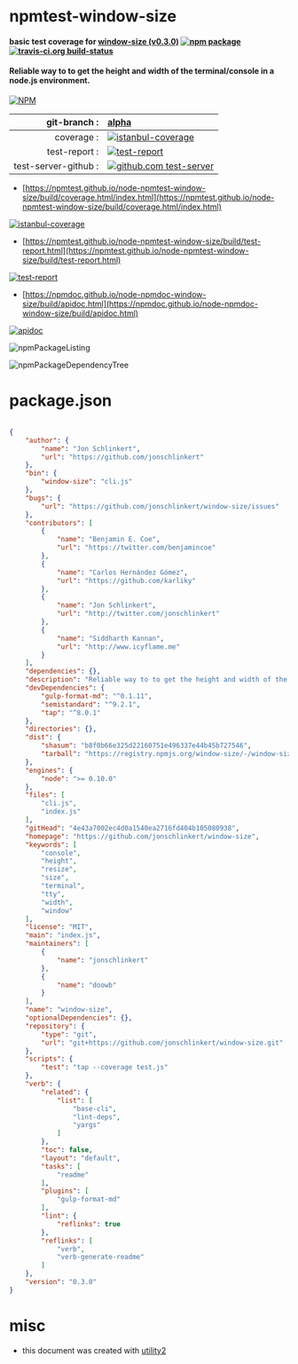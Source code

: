 # npmtest-window-size

#### basic test coverage for  [window-size (v0.3.0)](https://github.com/jonschlinkert/window-size)  [![npm package](https://img.shields.io/npm/v/npmtest-window-size.svg?style=flat-square)](https://www.npmjs.org/package/npmtest-window-size) [![travis-ci.org build-status](https://api.travis-ci.org/npmtest/node-npmtest-window-size.svg)](https://travis-ci.org/npmtest/node-npmtest-window-size)

#### Reliable way to to get the height and width of the terminal/console in a node.js environment.

[![NPM](https://nodei.co/npm/window-size.png?downloads=true&downloadRank=true&stars=true)](https://www.npmjs.com/package/window-size)

| git-branch : | [alpha](https://github.com/npmtest/node-npmtest-window-size/tree/alpha)|
|--:|:--|
| coverage : | [![istanbul-coverage](https://npmtest.github.io/node-npmtest-window-size/build/coverage.badge.svg)](https://npmtest.github.io/node-npmtest-window-size/build/coverage.html/index.html)|
| test-report : | [![test-report](https://npmtest.github.io/node-npmtest-window-size/build/test-report.badge.svg)](https://npmtest.github.io/node-npmtest-window-size/build/test-report.html)|
| test-server-github : | [![github.com test-server](https://npmtest.github.io/node-npmtest-window-size/GitHub-Mark-32px.png)](https://npmtest.github.io/node-npmtest-window-size/build/app/index.html) | | build-artifacts : | [![build-artifacts](https://npmtest.github.io/node-npmtest-window-size/glyphicons_144_folder_open.png)](https://github.com/npmtest/node-npmtest-window-size/tree/gh-pages/build)|

- [https://npmtest.github.io/node-npmtest-window-size/build/coverage.html/index.html](https://npmtest.github.io/node-npmtest-window-size/build/coverage.html/index.html)

[![istanbul-coverage](https://npmtest.github.io/node-npmtest-window-size/build/screenCapture.buildCi.browser.%252Ftmp%252Fbuild%252Fcoverage.lib.html.png)](https://npmtest.github.io/node-npmtest-window-size/build/coverage.html/index.html)

- [https://npmtest.github.io/node-npmtest-window-size/build/test-report.html](https://npmtest.github.io/node-npmtest-window-size/build/test-report.html)

[![test-report](https://npmtest.github.io/node-npmtest-window-size/build/screenCapture.buildCi.browser.%252Ftmp%252Fbuild%252Ftest-report.html.png)](https://npmtest.github.io/node-npmtest-window-size/build/test-report.html)

- [https://npmdoc.github.io/node-npmdoc-window-size/build/apidoc.html](https://npmdoc.github.io/node-npmdoc-window-size/build/apidoc.html)

[![apidoc](https://npmdoc.github.io/node-npmdoc-window-size/build/screenCapture.buildCi.browser.%252Ftmp%252Fbuild%252Fapidoc.html.png)](https://npmdoc.github.io/node-npmdoc-window-size/build/apidoc.html)

![npmPackageListing](https://npmtest.github.io/node-npmtest-window-size/build/screenCapture.npmPackageListing.svg)

![npmPackageDependencyTree](https://npmtest.github.io/node-npmtest-window-size/build/screenCapture.npmPackageDependencyTree.svg)



# package.json

```json

{
    "author": {
        "name": "Jon Schlinkert",
        "url": "https://github.com/jonschlinkert"
    },
    "bin": {
        "window-size": "cli.js"
    },
    "bugs": {
        "url": "https://github.com/jonschlinkert/window-size/issues"
    },
    "contributors": [
        {
            "name": "Benjamin E. Coe",
            "url": "https://twitter.com/benjamincoe"
        },
        {
            "name": "Carlos Hernández Gómez",
            "url": "https://github.com/karliky"
        },
        {
            "name": "Jon Schlinkert",
            "url": "http://twitter.com/jonschlinkert"
        },
        {
            "name": "Siddharth Kannan",
            "url": "http://www.icyflame.me"
        }
    ],
    "dependencies": {},
    "description": "Reliable way to to get the height and width of the terminal/console in a node.js environment.",
    "devDependencies": {
        "gulp-format-md": "^0.1.11",
        "semistandard": "^9.2.1",
        "tap": "^8.0.1"
    },
    "directories": {},
    "dist": {
        "shasum": "b8f0b66e325d22160751e496337e44b45b727546",
        "tarball": "https://registry.npmjs.org/window-size/-/window-size-0.3.0.tgz"
    },
    "engines": {
        "node": ">= 0.10.0"
    },
    "files": [
        "cli.js",
        "index.js"
    ],
    "gitHead": "4e43a7002ec4d0a1540ea2716fd404b105080938",
    "homepage": "https://github.com/jonschlinkert/window-size",
    "keywords": [
        "console",
        "height",
        "resize",
        "size",
        "terminal",
        "tty",
        "width",
        "window"
    ],
    "license": "MIT",
    "main": "index.js",
    "maintainers": [
        {
            "name": "jonschlinkert"
        },
        {
            "name": "doowb"
        }
    ],
    "name": "window-size",
    "optionalDependencies": {},
    "repository": {
        "type": "git",
        "url": "git+https://github.com/jonschlinkert/window-size.git"
    },
    "scripts": {
        "test": "tap --coverage test.js"
    },
    "verb": {
        "related": {
            "list": [
                "base-cli",
                "lint-deps",
                "yargs"
            ]
        },
        "toc": false,
        "layout": "default",
        "tasks": [
            "readme"
        ],
        "plugins": [
            "gulp-format-md"
        ],
        "lint": {
            "reflinks": true
        },
        "reflinks": [
            "verb",
            "verb-generate-readme"
        ]
    },
    "version": "0.3.0"
}
```



# misc
- this document was created with [utility2](https://github.com/kaizhu256/node-utility2)
